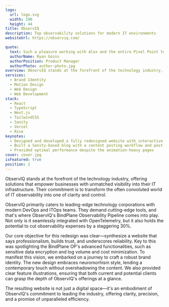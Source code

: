 ```yaml
---
logo:
  url: logo.svg
  width: 190
  height: 44
title: ObservIQ
description: Top observability solutions for modern IT environments
websiteUrl: https://observiq.com/

quote:
  text: Such a pleasure working with Alex and the entire Pixel Point team, they did an absolutely incredible job!
  authorName: Ryan Goins
  authorPosition: Product Manager
  authorPhoto: author-photo.jpg
overview: ObservIQ stands at the forefront of the technology industry, offering solutions that empower businesses with unmatched visibility into their IT infrastructure. Their commitment is to transform the often convoluted world of IT observability into one of clarity and control.
services:
  - Brand Identity
  - Motion Design
  - Web Design
  - Web Development
stack:
  - React
  - TypeScript
  - Next.js
  - TailwindCSS
  - Sanity
  - Vercel
  - Rive
keynotes:
  - Designed and developed a fully redesigned website with interactive illustrations
  - Built a Sanity-based blog with a content posting workflow and post preview functionality
  - Provided optimal performance despite the animation-heavy pages
cover: cover.jpg
isFeatured: true
position: 2
---
```


ObservIQ stands at the forefront of the technology industry, offering solutions that empower businesses with unmatched visibility into their IT infrastructure. Their commitment is to transform the often convoluted world of IT observability into one of clarity and control.

ObservIQ primarily caters to leading-edge technology corporations with modern DevOps and ITOps teams. They demand cutting-edge tools, and that's where ObservIQ's BindPlane Observability Pipeline comes into play. Not only is it seamlessly integrated with OpenTelemetry, but it also holds the potential to cut observability expenses by a staggering 30%.

Our core objective for this redesign was clear—synthesize a website that says professionalism, builds trust, and underscores reliability. Key to this was spotlighting the BindPlane OP's advanced functionalities, such as sensitive data encryption and log volume and cost minimization. To manifest this vision, we embarked on a journey to craft a robust brand identity. The new design embraces neuromorhism style, lending a contemporary touch without overshadowing the content. We also provided clear feature illustrations, ensuring that both current and potential clients can grasp the depth of ObservIQ's offerings at a glance.

The resulting website is not just a digital space—it's an embodiment of ObservIQ's commitment to leading the industry, offering clarity, precision, and a promise of unparalleled efficiency.

